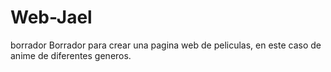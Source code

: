 # Web-Jael
borrador
Borrador para crear una pagina web de peliculas, en este caso de anime de diferentes generos.
